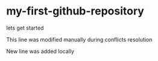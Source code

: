 # my-first-github-repository
lets get started

This line was modified manually during conflicts resolution

New line was added locally